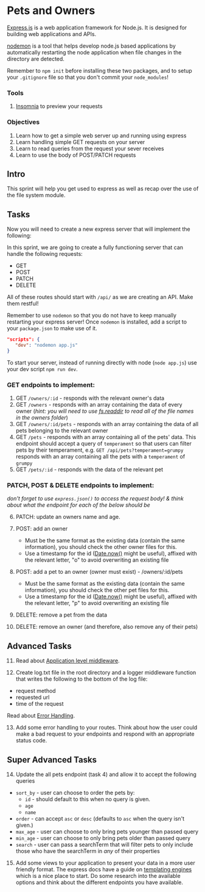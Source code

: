 # Pets and Owners

[Express.js](http://expressjs.com/) is a web application framework for Node.js. It is designed for building web applications and APIs.

[nodemon](https://www.npmjs.com/package/nodemon) is a tool that helps develop node.js based applications by automatically restarting the node application when file changes in the directory are detected.

Remember to `npm init` before installing these two packages, and to setup your `.gitignore` file so that you don't commit your `node_modules`!

### Tools

1. [Insomnia](https://insomnia.rest/download/) to preview your requests

### Objectives

1. Learn how to get a simple web server up and running using express
2. Learn handling simple GET requests on your server
3. Learn to read queries from the request your sever receives
4. Learn to use the body of POST/PATCH requests

## Intro

This sprint will help you get used to express as well as recap over the use of the file system module.

## Tasks

Now you will need to create a new express server that will implement the following:

In this sprint, we are going to create a fully functioning server that can handle the following requests:

- GET
- POST
- PATCH
- DELETE

All of these routes should start with `/api/` as we are creating an API. Make them restful!

Remember to use `nodemon` so that you do not have to keep manually restarting your express server!
Once `nodemon` is installed, add a script to your `package.json` to make use of it.

```json
"scripts": {
   "dev": "nodemon app.js"
}
```

To start your server, instead of running directly with node (`node app.js`) use your dev script `npm run dev`.

### GET endpoints to implement:

1. GET `/owners/:id` - responds with the relevant owner's data
2. GET `/owners` - responds with an array containing the data of every owner (_hint: you will need to use [fs.readdir](https://www.geeksforgeeks.org/node-js-fs-promise-readdir-method) to read all of the file names in the owners folder_)
3. GET `/owners/:id/pets` - responds with an array containing the data of all pets belonging to the relevant owner
4. GET `/pets` - responds with an array containing all of the pets' data. This endpoint should accept a query of `temperament` so that users can filter pets by their temperament, e.g. `GET /api/pets?temperament=grumpy` responds with an array containing all the pets with a `temperament` of `grumpy`
5. GET `/pets/:id` - responds with the data of the relevant pet

### PATCH, POST & DELETE endpoints to implement:

_don't forget to use `express.json()` to access the request body! & think about what the endpoint for each of the below should be_

6. PATCH: update an owners name and age.

7. POST: add an owner

   - Must be the same format as the existing data (contain the same information), you should check the other owner files for this.
   - Use a timestamp for the id ([Date.now()](https://developer.mozilla.org/en-US/docs/Web/JavaScript/Reference/Global_Objects/Date/now) might be useful), affixed with the relevant letter, "o" to avoid overwriting an existing file

8. POST: add a pet to an owner (owner must exist) - /owners/:id/pets

   - Must be the same format as the existing data (contain the same information), you should check the other pet files for this.
   - Use a timestamp for the id ([Date.now()](https://developer.mozilla.org/en-US/docs/Web/JavaScript/Reference/Global_Objects/Date/now) might be useful), affixed with the relevant letter, "p" to avoid overwriting an existing file

9. DELETE: remove a pet from the data

10. DELETE: remove an owner (and therefore, also remove any of their pets)

## Advanced Tasks

11. Read about [Application level middleware](http://expressjs.com/en/guide/using-middleware.html#middleware.application).

12. Create log.txt file in the root directory and a logger middleware function that writes the following to the bottom of the log file:

- request method
- requested url
- time of the request

Read about [Error Handling](http://expressjs.com/en/guide/error-handling.html).

13. Add some error handling to your routes. Think about how the user could make a bad request to your endpoints and respond with an appropriate status code.

## Super Advanced Tasks

14. Update the all pets endpoint (task 4) and allow it to accept the following queries

- `sort_by` - user can choose to order the pets by:
  - `id` - should default to this when no query is given.
  - `age`
  - `name`
- `order` - can accept `asc` or `desc` (defaults to `asc` when the query isn't given.)
- `max_age` - user can choose to only bring pets younger than passed query
- `min_age` - user can choose to only bring pets older than passed query
- `search` - user can pass a searchTerm that will filter pets to only include those who have the searchTerm in _any_ of their properties

15. Add some views to your application to present your data in a more user friendly format. The express docs have a guide on [templating engines](https://expressjs.com/en/guide/using-template-engines.html) which is a nice place to start. Do some research into the available options and think about the different endpoints you have available.
